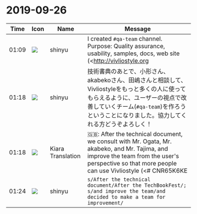 # 2019-09-26

|Time|Icon|Name|Message|
|---|---|---|---|
|01:09|![](https://avatars.slack-edge.com/2018-04-27/354445776386_e258f5ed5ba887b08668_72.jpg)|shinyu|I created `#qa-team` channel. Purpose: Quality assurance, usability, samples, docs, web site (<http://vivliostyle.org|vivliostyle.org>), etc.<br>品質と使いやすさ、サンプル、ドキュメンテーション、ウェブサイト(<http://vivliostyle.org|vivliostyle.org>) などについてのチャンネル `#qa-team` を作りました。|
|01:18|![](https://avatars.slack-edge.com/2018-04-27/354445776386_e258f5ed5ba887b08668_72.jpg)|shinyu|技術書典のあとで、小形さん、akabekoさん、田嶋さんと相談して、Vivliostyleをもっと多くの人に使ってもらえるように、ユーザーの視点で改善していくチーム(`#qa-team`)を作ろうということになりました。協力してくれる方どうぞよろしく！|
|01:18|![](https://avatars.slack-edge.com/2019-08-21/732685848020_f3f20736795184660348_72.png)|Kiara Translation|🇬🇧: After the technical document, we consult with Mr. Ogata, Mr. akabeko, and Mr. Tajima, and improve the team from the user's perspective so that more people can use Vivliostyle (&lt;# CNR65K6KE | qa-team &gt;) Was made. Thank you for your cooperation!|
|01:24|![](https://avatars.slack-edge.com/2018-04-27/354445776386_e258f5ed5ba887b08668_72.jpg)|shinyu|`s/After the technical document/After the TechBookFest/; s/and improve the team/and decided to make a team for improvement/`|
